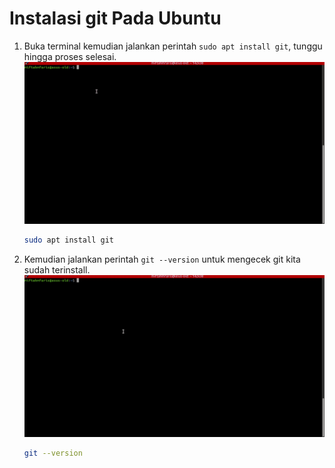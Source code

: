 # Instalasi git Pada Ubuntu

1. Buka terminal kemudian jalankan perintah `sudo apt install git`, tunggu hingga proses selesai. ![ubuntu git](../assets/gifs/ubuntu-git/ubuntu-git-install.gif)

   ```bash
   sudo apt install git
   ```

2. Kemudian jalankan perintah `git --version` untuk mengecek git kita sudah terinstall. ![ubuntu git preview](../assets/gifs/ubuntu-git/ubuntu-git-preview.gif)
   ```bash
   git --version
   ```
